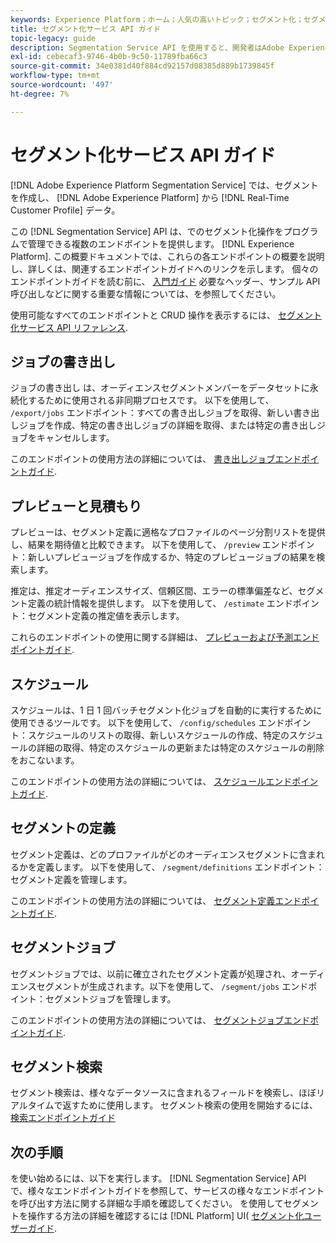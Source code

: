 ```yaml
---
keywords: Experience Platform；ホーム；人気の高いトピック；セグメント化；セグメント化；セグメント化サービス；API;API;
title: セグメント化サービス API ガイド
topic-legacy: guide
description: Segmentation Service API を使用すると、開発者はAdobe Experience Platformでセグメント化操作をプログラムで管理できます。 このガイドに従って、API を使用した主な操作の実行方法を学習します。
exl-id: cebecaf3-9746-4b0b-9c50-11789fba66c3
source-git-commit: 34e0381d40f884cd92157d08385d889b1739845f
workflow-type: tm+mt
source-wordcount: '497'
ht-degree: 7%

---
```


# セグメント化サービス API ガイド

[!DNL Adobe Experience Platform Segmentation Service] では、セグメントを作成し、 [!DNL Adobe Experience Platform] から [!DNL Real-Time Customer Profile] データ。

この [!DNL Segmentation Service] API は、でのセグメント化操作をプログラムで管理できる複数のエンドポイントを提供します。 [!DNL Experience Platform]. この概要ドキュメントでは、これらの各エンドポイントの概要を説明し、詳しくは、関連するエンドポイントガイドへのリンクを示します。 個々のエンドポイントガイドを読む前に、 [入門ガイド](./getting-started.md) 必要なヘッダー、サンプル API 呼び出しなどに関する重要な情報については、を参照してください。

使用可能なすべてのエンドポイントと CRUD 操作を表示するには、 [セグメント化サービス API リファレンス](https://www.adobe.io/experience-platform-apis/references/segmentation/).

<!-- ## Audiences

Audiences are a collection of people who share similar behaviors and/or characteristics. These can be generated either by using Platform or from external sources. You can use the `/audiences` endpoint to retrieve all audiences, create a new audience, retrieve details of a specific audience, update a specific audience, or delete a specific audience.

For more information on using this endpoint, please read the [audiences endpoint guide](./audiences.md). -->

## ジョブの書き出し

ジョブの書き出し は、オーディエンスセグメントメンバーをデータセットに永続化するために使用される非同期プロセスです。 以下を使用して、 `/export/jobs` エンドポイント：すべての書き出しジョブを取得、新しい書き出しジョブを作成、特定の書き出しジョブの詳細を取得、または特定の書き出しジョブをキャンセルします。

このエンドポイントの使用方法の詳細については、 [書き出しジョブエンドポイントガイド](./export-jobs.md).

## プレビューと見積もり

プレビューは、セグメント定義に適格なプロファイルのページ分割リストを提供し、結果を期待値と比較できます。 以下を使用して、 `/preview` エンドポイント：新しいプレビュージョブを作成するか、特定のプレビュージョブの結果を検索します。

推定は、推定オーディエンスサイズ、信頼区間、エラーの標準偏差など、セグメント定義の統計情報を提供します。 以下を使用して、 `/estimate` エンドポイント：セグメント定義の推定値を表示します。

これらのエンドポイントの使用に関する詳細は、 [プレビューおよび予測エンドポイントガイド](./previews-and-estimates.md).

## スケジュール

スケジュールは、1 日 1 回バッチセグメント化ジョブを自動的に実行するために使用できるツールです。 以下を使用して、 `/config/schedules` エンドポイント：スケジュールのリストの取得、新しいスケジュールの作成、特定のスケジュールの詳細の取得、特定のスケジュールの更新または特定のスケジュールの削除をおこないます。

このエンドポイントの使用方法の詳細については、 [スケジュールエンドポイントガイド](./schedules.md).

## セグメントの定義

セグメント定義は、どのプロファイルがどのオーディエンスセグメントに含まれるかを定義します。 以下を使用して、 `/segment/definitions` エンドポイント：セグメント定義を管理します。

このエンドポイントの使用方法の詳細については、 [セグメント定義エンドポイントガイド](./segment-definitions.md).

## セグメントジョブ

セグメントジョブでは、以前に確立されたセグメント定義が処理され、オーディエンスセグメントが生成されます。以下を使用して、 `/segment/jobs` エンドポイント：セグメントジョブを管理します。

このエンドポイントの使用方法の詳細については、 [セグメントジョブエンドポイントガイド](./segment-jobs.md).

## セグメント検索

セグメント検索は、様々なデータソースに含まれるフィールドを検索し、ほぼリアルタイムで返すために使用します。 セグメント検索の使用を開始するには、 [検索エンドポイントガイド](segment-search.md)

## 次の手順

を使い始めるには、以下を実行します。 [!DNL Segmentation Service] API で、様々なエンドポイントガイドを参照して、サービスの様々なエンドポイントを呼び出す方法に関する詳細な手順を確認してください。 を使用してセグメントを操作する方法の詳細を確認するには [!DNL Platform] UI( [セグメント化ユーザーガイド](../ui/overview.md).
